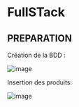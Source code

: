 ﻿# FullSTack
## PREPARATION
Création de la BDD :

![image](https://github.com/ThomyG07/FullStack/assets/93085354/72ad9c86-64cd-47ae-8cd4-3d4bbd7323b3)

Insertion des produits:

![image](https://github.com/ThomyG07/FullStack/assets/93085354/90ab6723-6cfb-44aa-b7a7-67e85b3057e3)
